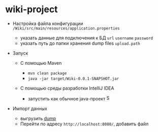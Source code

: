 # wiki-project

- Настройка файла конфигурации `/Wiki/src/main/resources/application.properties`
  - указать данные для подключения к БД `url` `username` `password`
  - указать путь до папки хранения dump files `upload.path`

- Запуск
  - С помощью Maven
    -  `mvn clean package`
    - `java -jar target/Wiki-0.0.1-SNAPSHOT.jar`
    
  - С помощью среды разработки IntelliJ IDEA
    - запустить как обычное java-проект <img width="16" alt="Screen Shot 2022-07-07 at 1 08 12 PM" src="https://user-images.githubusercontent.com/92088165/177751204-a7c66906-f9c1-4037-b950-44e64872f665.png">

- Импорт данных
  - выгрузить [dump](https://dumps.wikimedia.org/other/cirrussearch/current/ruwikiquote-20220627-cirrussearch-general.json.gz)
  - Перейти по адресу `http://localhost:8080/`, добавить файл
